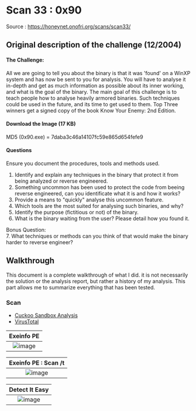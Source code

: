 # Scan 33 : 0x90
Source : https://honeynet.onofri.org/scans/scan33/

## Original description of the challenge (12/2004)
#### The Challenge:
All we are going to tell you about the binary is that it was 'found' on a WinXP system and has now be sent to you for analysis.
You will have to analyse it in-depth and get as much information as possible about its inner working, and what is the goal of the binary.
The main goal of this challenge is to teach people how to analyse heavily armored binaries.
Such techniques could be used in the future, and its time to get used to them.
Top Three winners get a signed copy of the book Know Your Enemy: 2nd Edition.

#### Download the Image (17 KB)
MD5 (0x90.exe) = 7daba3c46a14107fc59e865d654fefe9

#### Questions
Ensure you document the procedures, tools and methods used.

1. Identify and explain any techniques in the binary that protect it from being analyzed or reverse engineered.
2. Something uncommon has been used to protect the code from beeing reverse engineered, can you identificate what it is and how it works?
3. Provide a means to "quickly" analyse this uncommon feature.
4. Which tools are the most suited for analysing such binaries, and why?
5. Identify the purpose (fictitious or not) of the binary.
6. What is the binary waiting from the user? Please detail how you found it.

Bonus Question:  
7. What techniques or methods can you think of that would make the binary harder to reverse engineer?


## Walkthrough

This document is a complete walkthrough of what I did.
it is not necessarily the solution or the analysis report, but rather a history of my analysis.
This part allows me to summarize everything that has been tested.


### Scan
* [Cuckoo Sandbox Analysis](https://cuckoo.cert.ee/analysis/4280493/summary/)
* [VirusTotal](https://www.virustotal.com/gui/file/1e97c62a80461efb9f6e9220ec22b29552b6bc63bc9e8ad6244d26519aaf914d/details)

| Exeinfo PE |
|:-:|
|![image](https://github.com/Cyril-Meyer/RCE/assets/69190238/b441613e-0f5f-47a7-8bc3-ef9a2e09b425)|

| Exeinfo PE : Scan /t |
|:-:|
|![image](https://github.com/Cyril-Meyer/RCE/assets/69190238/5b82c4ae-d3d2-4501-aa66-a5a815645efb)|

| Detect It Easy |
|:-:|
|![image](https://github.com/Cyril-Meyer/RCE/assets/69190238/358e55bf-27a6-491e-b6b9-4f8adf77075a)|
